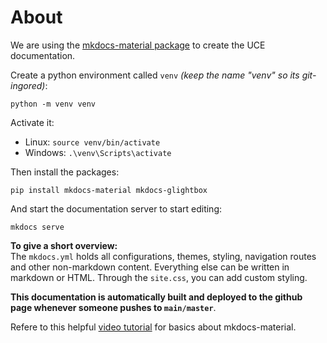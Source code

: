# About

We are using the [mkdocs-material package](https://squidfunk.github.io/mkdocs-material/) to create the UCE documentation.

Create a python environment called `venv` *(keep the name "venv" so its git-ingored)*:

```
python -m venv venv
```

Activate it:

- Linux: `source venv/bin/activate`
- Windows: `.\venv\Scripts\activate`

Then install the packages:

```
pip install mkdocs-material mkdocs-glightbox
```

And start the documentation server to start editing:

```
mkdocs serve
```

**To give a short overview:** <br/> The `mkdocs.yml` holds all configurations, themes, styling, navigation routes and other non-markdown content. Everything else can be written in markdown or HTML. Through the `site.css`, you can add custom styling.

**This documentation is automatically built and deployed to the github page whenever someone pushes to `main/master`**.

Refere to this helpful [video tutorial](https://jameswillett.dev/getting-started-with-material-for-mkdocs/#diagrams) for basics about mkdocs-material.